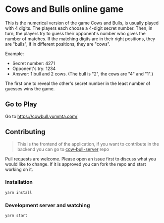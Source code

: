# Cows and Bulls online game

This is the numerical version of the game Cows and Bulls, is usually played with 4 digits. The players each choose a 4-digit secret number. Then, in turn, the players try to guess their opponent's number who gives the number of matches. If the matching digits are in their right positions, they are "bulls", if in different positions, they are "cows".

Example:

- Secret number: 4271
- Opponent's try: 1234
- Answer: 1 bull and 2 cows. (The bull is "2", the cows are "4" and "1".)

The first one to reveal the other's secret number in the least number of guesses wins the game.

## Go to Play

Go to https://cowbull.yummta.com/

## Contributing
> This is the frontend of the application, if you want to contribute in the backend you can go to [cow-bull-server](https://github.com/diegotc86/cow-bull-server) repo

Pull requests are welcome. Please open an issue first to discuss what you would like to change. If it is approved you can fork the repo and start working on it.

### Installation

```bash
yarn install
```

### Development server and watching

```bash
yarn start
```
